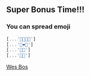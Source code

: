 ## Super Bonus Time!!!
### You can spread emoji

```javascript
[...'👨‍👩‍👦‍👦']
[...'👨‍❤️‍👨']
[...'🎅🏿']
[...'🎅🏼']
```

[Wes Bos](https://twitter.com/wesbos/status/769228067780825088)